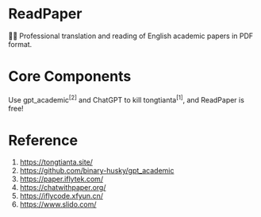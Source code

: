 # ReadPaper

🧑‍🚀 Professional translation and reading of English academic papers in PDF format.

# Core Components

Use gpt_academic<sup>[2]</sup> and ChatGPT to kill tongtianta<sup>[1]</sup>, and ReadPaper is free!

# Reference

1. https://tongtianta.site/
2. https://github.com/binary-husky/gpt_academic
3. https://paper.iflytek.com/
4. https://chatwithpaper.org/
5. https://iflycode.xfyun.cn/
6. https://www.slido.com/
